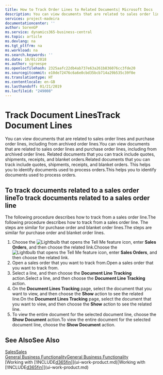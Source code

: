 ```yaml
---
title: How to Track Order Lines to Related Documents| Microsoft Docs
description: You can view documents that are related to sales order lines and purchase order lines, including from archived order lines. Related documents that you can track include quotes, shipments, receipts, and blanket orders. This helps you to identify documents used to process orders.
services: project-madeira
documentationcenter: ''
author: SorenGP
ms.service: dynamics365-business-central
ms.topic: article
ms.devlang: na
ms.tgt_pltfrm: na
ms.workload: na
ms.search.keywords: ''
ms.date: 10/01/2018
ms.author: sgroespe
ms.openlocfilehash: 2325aafc22db4ab737e63a261b836076cc3fde20
ms.sourcegitcommit: e10de72476c6a6e0cbd35bcb714a29b535c39f0e
ms.translationtype: HT
ms.contentlocale: en-GB
ms.lasthandoff: 01/21/2019
ms.locfileid: "249008"
---
```

# <a name="track-document-lines"></a><span data-ttu-id="c4310-105">Track Document Lines</span><span class="sxs-lookup"><span data-stu-id="c4310-105">Track Document Lines</span></span>
<span data-ttu-id="c4310-106">You can view documents that are related to sales order lines and purchase order lines, including from archived order lines.</span><span class="sxs-lookup"><span data-stu-id="c4310-106">You can view documents that are related to sales order lines and purchase order lines, including from archived order lines.</span></span> <span data-ttu-id="c4310-107">Related documents that you can track include quotes, shipments, receipts, and blanket orders.</span><span class="sxs-lookup"><span data-stu-id="c4310-107">Related documents that you can track include quotes, shipments, receipts, and blanket orders.</span></span> <span data-ttu-id="c4310-108">This helps you to identify documents used to process orders.</span><span class="sxs-lookup"><span data-stu-id="c4310-108">This helps you to identify documents used to process orders.</span></span>  

## <a name="to-track-documents-related-to-a-sales-order-line"></a><span data-ttu-id="c4310-109">To track documents related to a sales order line</span><span class="sxs-lookup"><span data-stu-id="c4310-109">To track documents related to a sales order line</span></span>
<span data-ttu-id="c4310-110">The following procedure describes how to track from a sales order line.</span><span class="sxs-lookup"><span data-stu-id="c4310-110">The following procedure describes how to track from a sales order line.</span></span> <span data-ttu-id="c4310-111">The steps are similar for purchase order and blanket order lines.</span><span class="sxs-lookup"><span data-stu-id="c4310-111">The steps are similar for purchase order and blanket order lines.</span></span>

1.  <span data-ttu-id="c4310-112">Choose the ![Lightbulb that opens the Tell Me feature](media/ui-search/search_small.png "Tell me what you want to do") icon, enter **Sales Orders**, and then choose the related link.</span><span class="sxs-lookup"><span data-stu-id="c4310-112">Choose the ![Lightbulb that opens the Tell Me feature](media/ui-search/search_small.png "Tell me what you want to do") icon, enter **Sales Orders**, and then choose the related link.</span></span>  
2.  <span data-ttu-id="c4310-113">Open a sales order that you want to track from.</span><span class="sxs-lookup"><span data-stu-id="c4310-113">Open a sales order that you want to track from.</span></span>  
3.  <span data-ttu-id="c4310-114">Select a line, and then choose the **Document Line Tracking** action.</span><span class="sxs-lookup"><span data-stu-id="c4310-114">Select a line, and then choose the **Document Line Tracking** action.</span></span>
4. <span data-ttu-id="c4310-115">On the **Document Lines Tracking** page, select the document that you want to view, and then choose the **Show** action to see the related line.</span><span class="sxs-lookup"><span data-stu-id="c4310-115">On the **Document Lines Tracking** page, select the document that you want to view, and then choose the **Show** action to see the related line.</span></span>
5. <span data-ttu-id="c4310-116">To view the entire document for the selected document line, choose the **Show Document** action.</span><span class="sxs-lookup"><span data-stu-id="c4310-116">To view the entire document for the selected document line, choose the **Show Document** action.</span></span>

## <a name="see-also"></a><span data-ttu-id="c4310-117">See Also</span><span class="sxs-lookup"><span data-stu-id="c4310-117">See Also</span></span>
[<span data-ttu-id="c4310-118">Sales</span><span class="sxs-lookup"><span data-stu-id="c4310-118">Sales</span></span>](sales-manage-sales.md)  
[<span data-ttu-id="c4310-119">General Business Functionality</span><span class="sxs-lookup"><span data-stu-id="c4310-119">General Business Functionality</span></span>](ui-across-business-areas.md)  
<span data-ttu-id="c4310-120">[Working with [!INCLUDE[d365fin](includes/d365fin_md.md)]](ui-work-product.md)</span><span class="sxs-lookup"><span data-stu-id="c4310-120">[Working with [!INCLUDE[d365fin](includes/d365fin_md.md)]](ui-work-product.md)</span></span>
